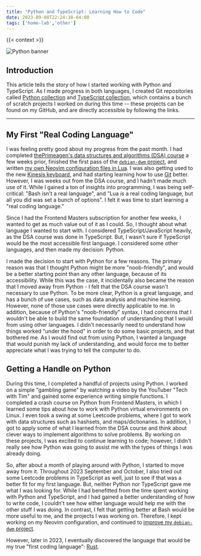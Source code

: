 ```yaml
---
title: "Python and TypeScript: Learning How to Code"
date: 2023-09-08T22:24:38-04:00
tags: ['home-lab','other']
---
```


{{< context >}}

![Python banner](/images/python-banner.png)

## Introduction

This article tells the story of how I started working with Python and TypeScript. As I made progress in both languages, I created Git repositories called [Python collection](https://github.com/DavidVogelxyz/python-collection) and [TypeScript collection](https://github.com/DavidVogelxyz/typescript-collection), which contains a bunch of scratch projects I worked on during this time -- these projects can be found on my GitHub, and are directly accessible by following the links.

---

## My First "Real Coding Language"

I was feeling pretty good about my progress from the past month. I had completed [thePrimeagen's data structures and algorithms (DSA) course](/home-lab/other/theprimeagen-dsa-course) a few weeks prior, finished the first pass of the [`debian-dwm` project](/home-lab/other/debian-dwm), and written [my own Neovim configuration files in Lua](/home-lab/other/neovim). I was also getting used to the new [Kinesis keyboard](/home-lab/other/kinesis), and had starting learning how to use [Git](/home-lab/other/git) better. However, I was weeks out from the DSA course, and I hadn't made much use of it. While I gained a ton of insights into programming, I was being self-critical: "Bash isn't a real language", and "Lua *is* a real coding language, but all you did was set a bunch of options". I felt it was time to start learning a "real coding language."

Since I had the Frontend Masters subscription for another few weeks, I wanted to get as much value out of it as I could. So, I thought about what language I wanted to start with. I considered TypeScript/JavaScript heavily, as the DSA course was done in TypeScript. But, I wasn't sure if TypeScript would be the most accessible first language. I considered some other languages, and then made my decision: Python.

I made the decision to start with Python for a few reasons. The primary reason was that I thought Python might be more "noob-friendly", and would be a better starting point than any other language, because of its accessibility. While this was the case, it incidentally also became the reason that I moved away from Python - I felt that the DSA course wasn't necessary to use Python. To be more clear, Python is a great language, and has a bunch of use cases, such as data analysis and machine learning. However, none of those use cases were directly applicable to me. In addition, because of Python's "noob-friendly" syntax, I had concerns that I wouldn't be able to build the same foundation of understanding that I would from using other languages. I didn't necessarily need to understand how things worked "under the hood" in order to do some basic projects, and that bothered me. As I would find out from using Python, I wanted a language that would punish my lack of understanding, and would force me to better appreciate what I was trying to tell the computer to do.

## Getting a Handle on Python

During this time, I completed a handful of projects using Python. I worked on a simple "gambling game" by watching a video by the YouTuber "Tech with Tim" and gained some experience writing simple functions. I completed a crash course on Python from Frontend Masters, in which I learned some tips about how to work with Python virtual environments on Linux. I even took a swing at some Leetcode problems, where I got to work with data structures such as hashsets, and maps/dictionaries. In addition, I got to apply some of what I learned from the DSA course and think about clever ways to implement algorithms to solve problems. By working on these projects, I was excited to continue learning to code; however, I didn't really see how Python was going to assist me with the types of things I was already doing.

So, after about a month of playing around with Python, I started to move away from it. Throughout 2023 September and October, I also tried out some Leetcode problems in TypeScript as well, just to see if that was a better fit for my first language. But, neither Python nor TypeScript gave me what I was looking for. While I had benefitted from the time spent working with Python and TypeScript, and I had gained a better understanding of how to write code, I couldn't see how either language would help me with the other stuff I was doing. In contrast, I felt that getting better at Bash would be more useful to me, and the projects I was working on. Therefore, I kept working on my Neovim configuration, and continued to [improve my `debian-dwm` project](/home-lab/other/debian-dwm).

However, later in 2023, I eventually discovered the language that would be my true "first coding language": [Rust](/home-lab/other/rust).
